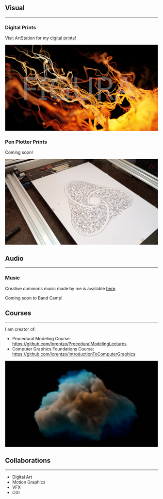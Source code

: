 
## Visual
---

### Digital Prints

Visit ArtStation for my [digital prints](https://www.artstation.com/figuraartlab/prints?print_type=art_poster)!

<img src="assets/DigitalPrints/DigitalPrintPreview.jpg" alt="drawing" width="1000"/>

### Pen Plotter Prints

Coming soon!

<img src="assets/PenPlotter/PenPlotterPreview.jpg" alt="drawing" width="1000"/>

## Audio
---

### Music

Creative commons music made by me is available [here](https://soundcloud.com/user-890444542).

Coming soon to Band Camp!

## Courses
---

I am creator of:
* Procedural Modeling Course: https://github.com/lorentzo/ProceduralModelingLectures
* Computer Graphics Foundations Course: https://github.com/lorentzo/IntroductionToComputerGraphics

<img src="assets/Courses/CoursePreview.jpg" alt="drawing" width="1000"/>

## Collaborations
---
* Digital Art
* Motion Graphics
* VFX
* CGI